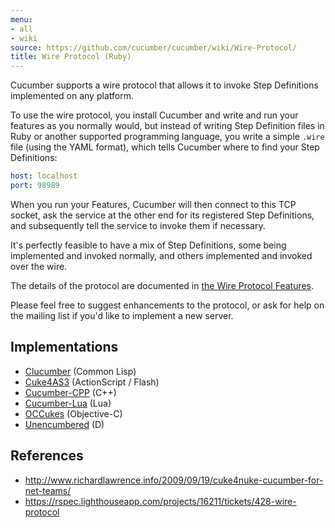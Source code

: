 ```yaml
---
menu:
- all
- wiki
source: https://github.com/cucumber/cucumber/wiki/Wire-Protocol/
title: Wire Protocol (Ruby)
---
```


Cucumber supports a wire protocol that allows it to invoke Step Definitions implemented on any platform.

To use the wire protocol, you install Cucumber and write and run your features as you normally would, but instead of writing Step Definition files in Ruby or another supported programming language, you write a simple `.wire` file (using the YAML format), which tells Cucumber where to find your Step Definitions:

```yaml
host: localhost
port: 98989
```

When you run your Features, Cucumber will then connect to this TCP socket, ask the service at the other end for its registered Step Definitions, and subsequently tell the service to invoke them if necessary. 

It's perfectly feasible to have a mix of Step Definitions, some being implemented and invoked normally, and others implemented and invoked over the wire.

The details of the protocol are documented in [the Wire Protocol Features](https://github.com/cucumber/cucumber-ruby-wire/blob/v0.0.1/features/invoke_message.feature).

Please feel free to suggest enhancements to the protocol, or ask for help on the mailing list if you'd like to implement a new server.

## Implementations

- [Clucumber](https://github.com/antifuchs/clucumber) (Common Lisp)
- [Cuke4AS3](https://github.com/flashquartermaster/Cuke4AS3) (ActionScript / Flash)
- [Cucumber-CPP](https://github.com/cucumber/cucumber-cpp) (C++)
- [Cucumber-Lua](https://github.com/cucumber/cucumber-lua) (Lua)
- [OCCukes](https://github.com/royratcliffe/OCCukes) (Objective-C)
- [Unencumbered](https://github.com/atilaneves/unencumbered) (D)

## References

- <http://www.richardlawrence.info/2009/09/19/cuke4nuke-cucumber-for-net-teams/>
- <https://rspec.lighthouseapp.com/projects/16211/tickets/428-wire-protocol>
